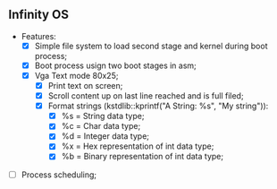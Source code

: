 ## Infinity OS

- Features:
  - [x] Simple file system to load second stage and kernel during boot process;
  - [x] Boot process usign two boot stages in asm;
  - [x] Vga Text mode 80x25;
    - [x] Print text on screen;
    - [x] Scroll content up on last line reached and is full filed;
    - [x] Format strings (kstdlib::kprintf("A String: %s", "My string")):
       - [x] %s = String data type;
       - [x] %c = Char data type;
       - [x] %d = Integer data type;
       - [x] %x = Hex representation of int data type;
       - [x] %b = Binary representation of int data type;
       
- [ ] Process scheduling;